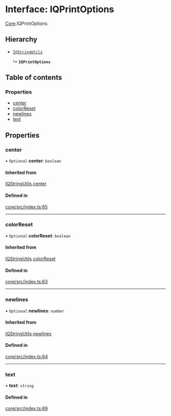 # Interface: IQPrintOptions

[Core](../modules/Core.md).IQPrintOptions

## Hierarchy

- [`IQStringUtils`](Core.IQStringUtils.md)

  ↳ **`IQPrintOptions`**

## Table of contents

### Properties

- [center](Core.IQPrintOptions.md#center)
- [colorReset](Core.IQPrintOptions.md#colorreset)
- [newlines](Core.IQPrintOptions.md#newlines)
- [text](Core.IQPrintOptions.md#text)

## Properties

### center

• `Optional` **center**: `boolean`

#### Inherited from

[IQStringUtils](Core.IQStringUtils.md).[center](Core.IQStringUtils.md#center)

#### Defined in

[core/src/index.ts:65](https://github.com/iniquitybbs/iniquity/blob/9e5241d/packages/core/src/index.ts#L65)

___

### colorReset

• `Optional` **colorReset**: `boolean`

#### Inherited from

[IQStringUtils](Core.IQStringUtils.md).[colorReset](Core.IQStringUtils.md#colorreset)

#### Defined in

[core/src/index.ts:63](https://github.com/iniquitybbs/iniquity/blob/9e5241d/packages/core/src/index.ts#L63)

___

### newlines

• `Optional` **newlines**: `number`

#### Inherited from

[IQStringUtils](Core.IQStringUtils.md).[newlines](Core.IQStringUtils.md#newlines)

#### Defined in

[core/src/index.ts:64](https://github.com/iniquitybbs/iniquity/blob/9e5241d/packages/core/src/index.ts#L64)

___

### text

• **text**: `string`

#### Defined in

[core/src/index.ts:69](https://github.com/iniquitybbs/iniquity/blob/9e5241d/packages/core/src/index.ts#L69)
